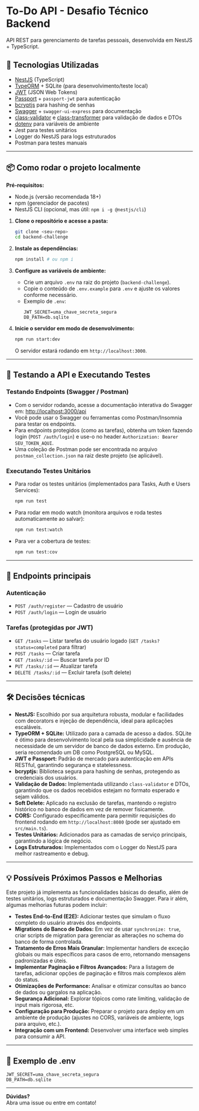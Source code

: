 # To-Do API - Desafio Técnico Backend

API REST para gerenciamento de tarefas pessoais, desenvolvida em NestJS + TypeScript.

## 🚀 Tecnologias Utilizadas

- [NestJS](https://nestjs.com/) (TypeScript)
- [TypeORM](https://typeorm.io/) + SQLite (para desenvolvimento/teste local)
- [JWT](https://jwt.io/) (JSON Web Tokens)
- [Passport](https://www.passportjs.org/) + `passport-jwt` para autenticação
- [bcryptjs](https://www.npmjs.com/package/bcryptjs) para hashing de senhas
- [Swagger](https://swagger.io/) + `swagger-ui-express` para documentação
- [class-validator](https://github.com/typestack/class-validator) e [class-transformer](https://github.com/typestack/class-transformer) para validação de dados e DTOs
- [dotenv](https://github.com/motdotla/dotenv) para variáveis de ambiente
- Jest para testes unitários
- Logger do NestJS para logs estruturados
- Postman para testes manuais

---

## 📦 Como rodar o projeto localmente

**Pré-requisitos:**
- Node.js (versão recomendada 18+)
- npm (gerenciador de pacotes)
- NestJS CLI (opcional, mas útil: `npm i -g @nestjs/cli`)

1. **Clone o repositório e acesse a pasta:**
   ```bash
   git clone <seu-repo>
   cd backend-challenge
   ```

2. **Instale as dependências:**
   ```bash
   npm install # ou npm i
   ```

3. **Configure as variáveis de ambiente:**
   - Crie um arquivo `.env` na raiz do projeto (`backend-challenge`).
   - Copie o conteúdo de `.env.example` para `.env` e ajuste os valores conforme necessário.
   - Exemplo de `.env`:
     ```
     JWT_SECRET=uma_chave_secreta_segura
     DB_PATH=db.sqlite
     ```

4. **Inicie o servidor em modo de desenvolvimento:**
   ```bash
   npm run start:dev
   ```
   O servidor estará rodando em `http://localhost:3000`.

---

## 🧪 Testando a API e Executando Testes

### **Testando Endpoints (Swagger / Postman)**
- Com o servidor rodando, acesse a documentação interativa do Swagger em: [http://localhost:3000/api](http://localhost:3000/api)
- Você pode usar o Swagger ou ferramentas como Postman/Insomnia para testar os endpoints.
- Para endpoints protegidos (como as tarefas), obtenha um token fazendo login (`POST /auth/login`) e use-o no header `Authorization: Bearer SEU_TOKEN_AQUI`.
- Uma coleção de Postman pode ser encontrada no arquivo `postman_collection.json` na raiz deste projeto (se aplicável).

### **Executando Testes Unitários**
- Para rodar os testes unitários (implementados para Tasks, Auth e Users Services):
  ```bash
  npm run test
  ```
- Para rodar em modo watch (monitora arquivos e roda testes automaticamente ao salvar):
  ```bash
  npm run test:watch
  ```
- Para ver a cobertura de testes:
  ```bash
  npm run test:cov
  ```

---

## 🔑 Endpoints principais

### **Autenticação**
- `POST /auth/register` — Cadastro de usuário
- `POST /auth/login` — Login de usuário

### **Tarefas (protegidas por JWT)**
- `GET /tasks` — Listar tarefas do usuário logado (`GET /tasks?status=completed` para filtrar)
- `POST /tasks` — Criar tarefa
- `GET /tasks/:id` — Buscar tarefa por ID
- `PUT /tasks/:id` — Atualizar tarefa
- `DELETE /tasks/:id` — Excluir tarefa (soft delete)

---

## 🛠️ Decisões técnicas

- **NestJS:** Escolhido por sua arquitetura robusta, modular e facilidades com decorators e injeção de dependência, ideal para aplicações escaláveis.
- **TypeORM + SQLite:** Utilizado para a camada de acesso a dados. SQLite é ótimo para desenvolvimento local pela sua simplicidade e ausência de necessidade de um servidor de banco de dados externo. Em produção, seria recomendado um DB como PostgreSQL ou MySQL.
- **JWT e Passport:** Padrão de mercado para autenticação em APIs RESTful, garantindo segurança e statelessness.
- **bcryptjs:** Biblioteca segura para hashing de senhas, protegendo as credenciais dos usuários.
- **Validação de Dados:** Implementada utilizando `class-validator` e DTOs, garantindo que os dados recebidos estejam no formato esperado e sejam válidos.
- **Soft Delete:** Aplicado na exclusão de tarefas, mantendo o registro histórico no banco de dados em vez de remover fisicamente.
- **CORS:** Configurado especificamente para permitir requisições do frontend rodando em `http://localhost:8080` (pode ser ajustado em `src/main.ts`).
- **Testes Unitários:** Adicionados para as camadas de serviço principais, garantindo a lógica de negócio.
- **Logs Estruturados:** Implementados com o Logger do NestJS para melhor rastreamento e debug.

---

## 💡 Possíveis Próximos Passos e Melhorias

Este projeto já implementa as funcionalidades básicas do desafio, além de testes unitários, logs estruturados e documentação Swagger. Para ir além, algumas melhorias futuras podem incluir:

-   **Testes End-to-End (E2E):** Adicionar testes que simulam o fluxo completo do usuário através dos endpoints.
-   **Migrations do Banco de Dados:** Em vez de usar `synchronize: true`, criar scripts de migration para gerenciar as alterações no schema do banco de forma controlada.
-   **Tratamento de Erros Mais Granular:** Implementar handlers de exceção globais ou mais específicos para casos de erro, retornando mensagens padronizadas e úteis.
-   **Implementar Paginação e Filtros Avançados:** Para a listagem de tarefas, adicionar opções de paginação e filtros mais complexos além do status.
-   **Otimizações de Performance:** Analisar e otimizar consultas ao banco de dados ou gargalos na aplicação.
-   **Segurança Adicional:** Explorar tópicos como rate limiting, validação de input mais rigorosa, etc.
-   **Configuração para Produção:** Preparar o projeto para deploy em um ambiente de produção (ajustes no CORS, variáveis de ambiente, logs para arquivo, etc.).
-   **Integração com um Frontend:** Desenvolver uma interface web simples para consumir a API.

---

## 📄 Exemplo de .env

```
JWT_SECRET=uma_chave_secreta_segura
DB_PATH=db.sqlite
```

---

**Dúvidas?**  
Abra uma issue ou entre em contato!
